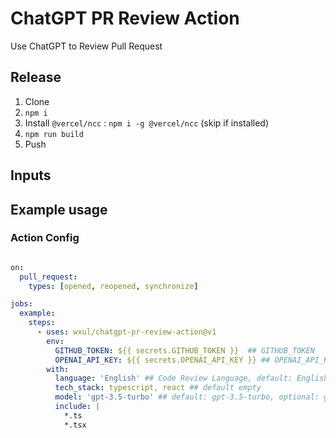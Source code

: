 # ChatGPT PR Review Action

Use ChatGPT to Review Pull Request 

## Release

1. Clone
2. `npm i`
3. Install `@vercel/ncc` : `npm i -g @vercel/ncc` (skip if installed)
4. `npm run build`
5. Push

## Inputs

## Example usage

### Action Config

``` yml

on:
  pull_request:
    types: [opened, reopened, synchronize]

jobs:
  example:
    steps:
      - uses: wxul/chatgpt-pr-review-action@v1
        env:
          GITHUB_TOKEN: ${{ secrets.GITHUB_TOKEN }}  ## GITHUB_TOKEN
          OPENAI_API_KEY: ${{ secrets.OPENAI_API_KEY }} ## OPENAI_API_KEY
        with:
          language: 'English' ## Code Review Language, default: English
          tech_stack: typescript, react ## default empty
          model: 'gpt-3.5-turbo' ## default: gpt-3.5-turbo, optional: gpt-4
          include: |
            *.ts
            *.tsx
```
